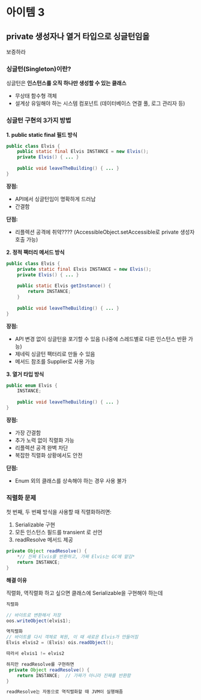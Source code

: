 # 아이템 3

## private 생성자나 열거 타입으로 싱글턴임을
보증하라

### 싱글턴(Singleton)이란?

싱글턴은 **인스턴스를 오직 하나만 생성할 수 있는 클래스**

- 무상태 함수형 객체
- 설계상 유일해야 하는 시스템 컴포넌트 (데이터베이스 연결 풀, 로그 관리자 등)

### 싱글턴 구현의 3가지 방법

**1. public static final 필드 방식**

```java
public class Elvis {
    public static final Elvis INSTANCE = new Elvis();
    private Elvis() { ... }
    
    public void leaveTheBuilding() { ... }
}
```

**장점:**

- API에서 싱글턴임이 명확하게 드러남
- 간결함

**단점:**

- 리플렉션 공격에 취약???? (AccessibleObject.setAccessible로 private 생성자 호출 가능)

**2. 정적 팩터리 메서드 방식**

```java
public class Elvis {
    private static final Elvis INSTANCE = new Elvis();
    private Elvis() { ... }
    
    public static Elvis getInstance() {
        return INSTANCE;
    }
    
    public void leaveTheBuilding() { ... }
}
```

**장점:**

- API 변경 없이 싱글턴을 포기할 수 있음 (나중에 스레드별로 다른 인스턴스 반환 가능)
- 제네릭 싱글턴 팩터리로 만들 수 있음
- 메서드 참조를 Supplier로 사용 가능

**3. 열거 타입 방식**

```java
public enum Elvis {
    INSTANCE;
    
    public void leaveTheBuilding() { ... }
}
```

**장점:**

- 가장 간결함
- 추가 노력 없이 직렬화 가능
- 리플렉션 공격 완벽 차단
- 복잡한 직렬화 상황에서도 안전

**단점:**

- Enum 외의 클래스를 상속해야 하는 경우 사용 불가

### 직렬화 문제

첫 번째, 두 번째 방식을 사용할 때 직렬화하려면:

1. Serializable 구현
2. 모든 인스턴스 필드를 transient 로 선언
3. readResolve 메서드 제공

```java
private Object readResolve() {
    *// 진짜 Elvis를 반환하고, 가짜 Elvis는 GC에 맡김*
    return INSTANCE;
}
```

**해결 이유**

직렬화, 역직렬화 하고 싶으면 클래스에 Serializable을 구현해야 하는데

```java
직렬화

// 바이트로 변환해서 저장
oos.writeObject(elvis1);

역직렬화
// 바이트를 다시 객체로 복원, 이 때 새로운 Elvis가 만들어짐
Elvis elvis2 = (Elvis) ois.readObject();

따라서 elvis1 != elvis2

하지만 readResolve를 구현하면 
 private Object readResolve() {
    return INSTANCE;  // 가짜가 아니라 진짜를 반환함
}

readResolve는 자동으로 역직렬화할 때 JVM이 실행해줌
```
